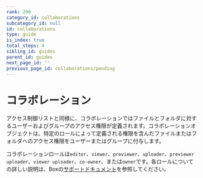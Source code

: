 ```yaml
---
rank: 200
category_id: collaborations
subcategory_id: null
id: collaborations
type: guide
is_index: true
total_steps: 4
sibling_id: guides
parent_id: guides
next_page_id: ''
previous_page_id: collaborations/pending
---
```

# コラボレーション

アクセス制御リストと同様に、コラボレーションではファイルとフォルダに対するユーザーおよびグループのアクセス権限が定義されます。コラボレーションオブジェクトは、特定のロールによって定義される権限を含んだファイルまたはフォルダへのアクセス権限をユーザーまたはグループに付与します。

コラボレーションロールは`editor`、`viewer`、`previewer`、`uploader`、`previewer uploader`、`viewer uploader`、`co-owner`、または`owner`です。各ロールについての詳しい説明は、Boxの[サポートドキュメント][support documentation]を参照してください。

[support documentation]: https://community.box.com/t5/Collaborate-By-Inviting-Others/Understanding-Collaborator-Permission-Levels/ta-p/144
